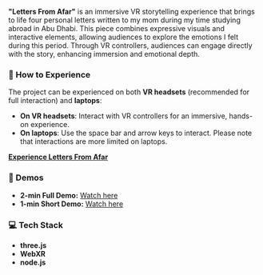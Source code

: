 **"Letters From Afar"** is an immersive VR storytelling experience that brings to life four personal letters written to my mom during my time studying abroad in Abu Dhabi. This piece combines expressive visuals and interactive elements, allowing audiences to explore the emotions I felt during this period. Through VR controllers, audiences can engage directly with the story, enhancing immersion and emotional depth.

### 📲 How to Experience
The project can be experienced on both **VR headsets** (recommended for full interaction) and **laptops**:
- **On VR headsets**: Interact with VR controllers for an immersive, hands-on experience.
- **On laptops**: Use the space bar and arrow keys to interact. Please note that interactions are more limited on laptops.
  
[**Experience Letters From Afar**](https://xiaocheny1209.github.io/Letters-From-Afar/lfa/)

### 🎥 Demos
- **2-min Full Demo:** [Watch here](https://drive.google.com/file/d/1t2SC5bicZ31L4YooWs9XnuZAS5YPHP1S/view?usp=drive_link)
- **1-min Short Demo:** [Watch here](https://drive.google.com/file/d/1UhtSAvw5idFjtXJxjxJ-QPOkuYNzq-OY/view?usp=drive_link)

### 💻 Tech Stack
- **three.js**
- **WebXR**
- **node.js**
